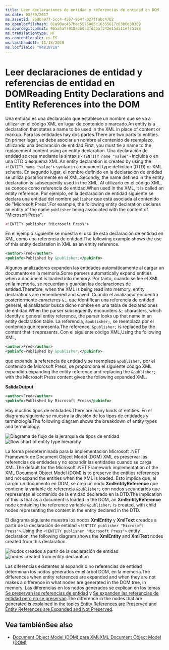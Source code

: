 ```yaml
---
title: Leer declaraciones de entidad y referencias de entidad en DOM
ms.date: 03/30/2017
ms.assetid: 86dba977-5cc4-4567-964f-027ffabc47b2
ms.openlocfilehash: 01a90ac467bec5576005c16355617c03b6d38389
ms.sourcegitcommit: 965a5af7918acb0a3fd3baf342e15d511ef75188
ms.translationtype: HT
ms.contentlocale: es-ES
ms.lasthandoff: 11/18/2020
ms.locfileid: "94818718"
---
```

# <a name="reading-entity-declarations-and-entity-references-into-the-dom"></a><span data-ttu-id="a0d7f-102">Leer declaraciones de entidad y referencias de entidad en DOM</span><span class="sxs-lookup"><span data-stu-id="a0d7f-102">Reading Entity Declarations and Entity References into the DOM</span></span>
<span data-ttu-id="a0d7f-103">Una entidad es una declaración que establece un nombre que se va a utilizar en el código XML en lugar de contenido o marcado.</span><span class="sxs-lookup"><span data-stu-id="a0d7f-103">An entity is a declaration that states a name to be used in the XML in place of content or markup.</span></span> <span data-ttu-id="a0d7f-104">Para las entidades hay dos partes.</span><span class="sxs-lookup"><span data-stu-id="a0d7f-104">There are two parts to entities.</span></span> <span data-ttu-id="a0d7f-105">En primer lugar, se debe asociar un nombre al contenido de reemplazo, utilizando una declaración de entidad.</span><span class="sxs-lookup"><span data-stu-id="a0d7f-105">First, you must tie a name to the replacement content using an entity declaration.</span></span> <span data-ttu-id="a0d7f-106">Una declaración de entidad se crea mediante la sintaxis `<!ENTITY name "value">` incluida o en una DTD o esquema XML.</span><span class="sxs-lookup"><span data-stu-id="a0d7f-106">An entity declaration is created by using the `<!ENTITY name "value">` syntax in a document type definition (DTD) or XML schema.</span></span> <span data-ttu-id="a0d7f-107">En segundo lugar, el nombre definido en la declaración de entidad se utiliza posteriormente en el XML.</span><span class="sxs-lookup"><span data-stu-id="a0d7f-107">Secondly, the name defined in the entity declaration is subsequently used in the XML.</span></span> <span data-ttu-id="a0d7f-108">Al utilizarlo en el código XML, se conoce como referencia de entidad.</span><span class="sxs-lookup"><span data-stu-id="a0d7f-108">When used in the XML, it is called an entity reference.</span></span> <span data-ttu-id="a0d7f-109">Por ejemplo, en la declaración de entidad siguiente se declara una entidad del nombre `publisher` que está asociada al contenido de "Microsoft Press".</span><span class="sxs-lookup"><span data-stu-id="a0d7f-109">For example, the following entity declaration declares an entity of the name `publisher` being associated with the content of "Microsoft Press".</span></span>  
  
```xml  
<!ENTITY publisher "Microsoft Press">  
```  
  
 <span data-ttu-id="a0d7f-110">En el ejemplo siguiente se muestra el uso de esta declaración de entidad en XML como una referencia de entidad.</span><span class="sxs-lookup"><span data-stu-id="a0d7f-110">The following example shows the use of this entity declaration in XML as an entity reference.</span></span>  
  
```xml  
<author>Fred</author>  
<pubinfo>Published by &publisher;</pubinfo>  
```  
  
 <span data-ttu-id="a0d7f-111">Algunos analizadores expanden las entidades automáticamente al cargar un documento en la memoria.</span><span class="sxs-lookup"><span data-stu-id="a0d7f-111">Some parsers automatically expand entities when a document is loaded into memory.</span></span> <span data-ttu-id="a0d7f-112">Por tanto, cuando se lee el XML en la memoria, se recuerdan y guardan las declaraciones de entidad.</span><span class="sxs-lookup"><span data-stu-id="a0d7f-112">Therefore, when the XML is being read into memory, entity declarations are remembered and saved.</span></span> <span data-ttu-id="a0d7f-113">Cuando el analizador encuentra posteriormente caracteres `&;`, que identifican una referencia de entidad general, el analizador busca dicho nombre en una tabla de declaraciones de entidad.</span><span class="sxs-lookup"><span data-stu-id="a0d7f-113">When the parser subsequently encounters `&;` characters, which identify a general entity reference, the parser looks up that name in an entity declaration table.</span></span> <span data-ttu-id="a0d7f-114">La referencia, `&publisher;`, se reemplaza por el contenido que representa.</span><span class="sxs-lookup"><span data-stu-id="a0d7f-114">The reference, `&publisher;` is replaced by the content that it represents.</span></span> <span data-ttu-id="a0d7f-115">Con el siguiente código XML,</span><span class="sxs-lookup"><span data-stu-id="a0d7f-115">Using the following XML,</span></span>  
  
```xml  
<author>Fred</author>  
<pubinfo>Published by &publisher;</pubinfo>  
```  
  
 <span data-ttu-id="a0d7f-116">que expande la referencia de entidad y se reemplaza `&publisher;` por el contenido de Microsoft Press, se proporciona el siguiente código XML expandido.</span><span class="sxs-lookup"><span data-stu-id="a0d7f-116">expanding the entity reference and replacing the `&publisher;` with the Microsoft Press content gives the following expanded XML.</span></span>  
  
 <span data-ttu-id="a0d7f-117">**Salida**</span><span class="sxs-lookup"><span data-stu-id="a0d7f-117">**Output**</span></span>  
  
```xml  
<author>Fred</author>  
<pubinfo>Published by Microsoft Press</pubinfo>  
```  
  
 <span data-ttu-id="a0d7f-118">Hay muchos tipos de entidades.</span><span class="sxs-lookup"><span data-stu-id="a0d7f-118">There are many kinds of entities.</span></span> <span data-ttu-id="a0d7f-119">En el diagrama siguiente se muestra la división de los tipos de entidades y terminología.</span><span class="sxs-lookup"><span data-stu-id="a0d7f-119">The following diagram shows the breakdown of entity types and terminology.</span></span>  
  
 <span data-ttu-id="a0d7f-120">![Diagrama de flujo de la jerarquía de tipos de entidad](media/entity-hierarchy.gif "Entity_hierarchy")</span><span class="sxs-lookup"><span data-stu-id="a0d7f-120">![flow chart of entity type hierarchy](media/entity-hierarchy.gif "Entity_hierarchy")</span></span>  
  
 <span data-ttu-id="a0d7f-121">La forma predeterminada para la implementación Microsoft .NET Framework de Document Object Model (DOM) XML es preservar las referencias de entidades y no expandir las entidades cuando se carga XML.</span><span class="sxs-lookup"><span data-stu-id="a0d7f-121">The default for the Microsoft .NET Framework implementation of the XML Document Object Model (DOM) is to preserve the entities references and not expand the entities when the XML is loaded.</span></span> <span data-ttu-id="a0d7f-122">Esto implica que, al cargar un documento en DOM, se crea un nodo **XmlEntityReference** que contiene la variable de referencia `&publisher;` con nodos secundarios que representan el contenido de la entidad declarado en la DTD.</span><span class="sxs-lookup"><span data-stu-id="a0d7f-122">The implication of this is that as a document is loaded in the DOM, an **XmlEntityReference** node containing the reference variable `&publisher;` is created, with child nodes representing the content in the entity declared in the DTD.</span></span>  
  
 <span data-ttu-id="a0d7f-123">El diagrama siguiente muestra los nodos **XmlEntity** y **XmlText** creados a partir de la declaración de entidad `<!ENTITY publisher "Microsoft Press">`.</span><span class="sxs-lookup"><span data-stu-id="a0d7f-123">Using the `<!ENTITY publisher "Microsoft Press">` entity declaration, the following diagram shows the **XmlEntity** and **XmlText** nodes created from this declaration.</span></span>  
  
 <span data-ttu-id="a0d7f-124">![Nodos creados a partir de la declaración de entidad](media/xml-entitydeclaration-node2.png "xml_entitydeclaration_node2")</span><span class="sxs-lookup"><span data-stu-id="a0d7f-124">![nodes created from entity declaration](media/xml-entitydeclaration-node2.png "xml_entitydeclaration_node2")</span></span>  
  
 <span data-ttu-id="a0d7f-125">Las diferencias existentes al expandir o no referencias de entidad determinan los nodos generados en el árbol DOM, en la memoria.</span><span class="sxs-lookup"><span data-stu-id="a0d7f-125">The differences when entity references are expanded and when they are not makes a difference in what nodes are generated in the DOM tree, in memory.</span></span> <span data-ttu-id="a0d7f-126">Las diferencias en los nodos generados se explican en los temas [Se preservan las referencias de entidad](entity-references-are-preserved.md) y [Se expanden las referencias de entidad pero no se preservan](entity-references-are-expanded-and-not-preserved.md).</span><span class="sxs-lookup"><span data-stu-id="a0d7f-126">The difference in the nodes that are generated is explained in the topics [Entity References are Preserved](entity-references-are-preserved.md) and [Entity References are Expanded and Not Preserved](entity-references-are-expanded-and-not-preserved.md).</span></span>  
  
## <a name="see-also"></a><span data-ttu-id="a0d7f-127">Vea también</span><span class="sxs-lookup"><span data-stu-id="a0d7f-127">See also</span></span>

- [<span data-ttu-id="a0d7f-128">Document Object Model (DOM) para XML</span><span class="sxs-lookup"><span data-stu-id="a0d7f-128">XML Document Object Model (DOM)</span></span>](xml-document-object-model-dom.md)
